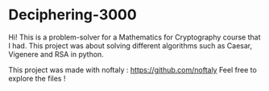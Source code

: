 # Deciphering-3000
Hi! This is a problem-solver for a Mathematics for Cryptography course that I had. This project was about solving different algorithms such as Caesar, Vigenere and RSA in python.

This project was made with noftaly : https://github.com/noftaly
Feel free to explore the files !
